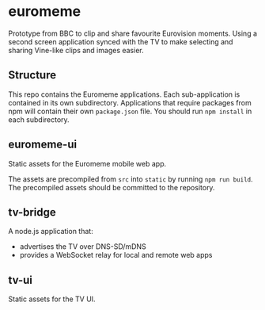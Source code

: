 
# euromeme
Prototype from BBC to clip and share favourite Eurovision moments. Using a second screen application synced with the TV to make selecting and sharing Vine-like clips and images easier.

## Structure

This repo contains the Euromeme applications. Each sub-application is contained in its own subdirectory. Applications that require packages from npm will contain their own `package.json` file. You should run `npm install` in each subdirectory.

## euromeme-ui

Static assets for the Euromeme mobile web app.

The assets are precompiled from `src` into `static` by running `npm run build`. The precompiled assets should be committed to the repository.

## tv-bridge

A node.js application that:
- advertises the TV over DNS-SD/mDNS
- provides a WebSocket relay for local and remote web apps

## tv-ui

Static assets for the TV UI.
